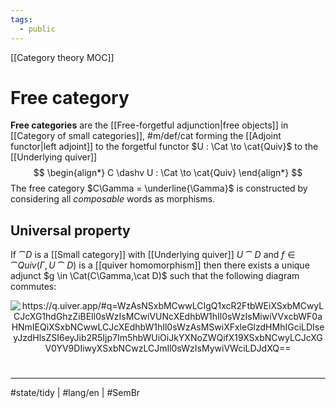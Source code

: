 ```yaml
---
tags:
  - public
---
```

[[Category theory MOC]]
# Free category

**Free categories** are the [[Free-forgetful adjunction|free objects]] in [[Category of small categories]], #m/def/cat 
forming the [[Adjoint functor|left adjoint]] to the forgetful functor $U : \Cat \to \cat{Quiv}$ to the [[Underlying quiver]]
$$
\begin{align*}
C \dashv U : \Cat \to \cat{Quiv}
\end{align*}
$$
The free category $C\Gamma = \underline{\Gamma}$ is constructed by considering all _composable_ words as morphisms.

## Universal property

If $\cat D$ is a [[Small category]] with [[Underlying quiver]] $U\cat D$
and $f \in \cat{Quiv}(\Gamma,U\cat D)$ is a [[quiver homomorphism]] then there exists a unique adjunct $g \in \Cat(C\Gamma,\cat D)$ such that the following diagram commutes:

<p align="center"><img align="center" src="https://i.upmath.me/svg/%0A%5Cusetikzlibrary%7Bcalc%7D%0A%5Cusetikzlibrary%7Bdecorations.pathmorphing%7D%0A%5Ctikzset%7Bcurve%2F.style%3D%7Bsettings%3D%7B%231%7D%2Cto%20path%3D%7B(%5Ctikztostart)%0A%20%20%20%20..%20controls%20(%24(%5Ctikztostart)!%5Cpv%7Bpos%7D!(%5Ctikztotarget)!%5Cpv%7Bheight%7D!270%3A(%5Ctikztotarget)%24)%0A%20%20%20%20and%20(%24(%5Ctikztostart)!1-%5Cpv%7Bpos%7D!(%5Ctikztotarget)!%5Cpv%7Bheight%7D!270%3A(%5Ctikztotarget)%24)%0A%20%20%20%20..%20(%5Ctikztotarget)%5Ctikztonodes%7D%7D%2C%0A%20%20%20%20settings%2F.code%3D%7B%5Ctikzset%7Bquiver%2F.cd%2C%231%7D%0A%20%20%20%20%20%20%20%20%5Cdef%5Cpv%23%231%7B%5Cpgfkeysvalueof%7B%2Ftikz%2Fquiver%2F%23%231%7D%7D%7D%2C%0A%20%20%20%20quiver%2F.cd%2Cpos%2F.initial%3D0.35%2Cheight%2F.initial%3D0%7D%0A%25%20TikZ%20arrowhead%2Ftail%20styles.%0A%5Ctikzset%7Btail%20reversed%2F.code%3D%7B%5Cpgfsetarrowsstart%7Btikzcd%20to%7D%7D%7D%0A%5Ctikzset%7B2tail%2F.code%3D%7B%5Cpgfsetarrowsstart%7BImplies%5Breversed%5D%7D%7D%7D%0A%5Ctikzset%7B2tail%20reversed%2F.code%3D%7B%5Cpgfsetarrowsstart%7BImplies%7D%7D%7D%0A%25%20TikZ%20arrow%20styles.%0A%5Ctikzset%7Bno%20body%2F.style%3D%7B%2Ftikz%2Fdash%20pattern%3Don%200%20off%201mm%7D%7D%0A%25%20https%3A%2F%2Fq.uiver.app%2F%23q%3DWzAsNSxbMCwwLCIgQ1xcR2FtbWEiXSxbMCwyLCJcXG1hdGhzZiBEIl0sWzIsMCwiVUNcXEdhbW1hIl0sWzIsMiwiVVxcbWF0aHNmIEQiXSxbNCwwLCJcXEdhbW1hIl0sWzAsMSwiXFxleGlzdHMhIGciLDIseyJzdHlsZSI6eyJib2R5Ijp7Im5hbWUiOiJkYXNoZWQifX19XSxbNCwyLCJcXGV0YV9DIiwyXSxbNCwzLCJmIl0sWzIsMywiVWciLDJdXQ%3D%3D%0A%5Cbegin%7Btikzcd%7D%0A%09%7B%20C%5CGamma%7D%20%26%26%20%7BUC%5CGamma%7D%20%26%26%20%5CGamma%20%5C%5C%0A%09%5C%5C%0A%09%7B%5Cmathsf%20D%7D%20%26%26%20%7BU%5Cmathsf%20D%7D%0A%09%5Carrow%5B%22%7B%5Cexists!%20g%7D%22'%2C%20dashed%2C%20from%3D1-1%2C%20to%3D3-1%5D%0A%09%5Carrow%5B%22Ug%22'%2C%20from%3D1-3%2C%20to%3D3-3%5D%0A%09%5Carrow%5B%22%7B%5Ceta_C%7D%22'%2C%20from%3D1-5%2C%20to%3D1-3%5D%0A%09%5Carrow%5B%22f%22%2C%20from%3D1-5%2C%20to%3D3-3%5D%0A%5Cend%7Btikzcd%7D%0A#invert" alt="https://q.uiver.app/#q=WzAsNSxbMCwwLCIgQ1xcR2FtbWEiXSxbMCwyLCJcXG1hdGhzZiBEIl0sWzIsMCwiVUNcXEdhbW1hIl0sWzIsMiwiVVxcbWF0aHNmIEQiXSxbNCwwLCJcXEdhbW1hIl0sWzAsMSwiXFxleGlzdHMhIGciLDIseyJzdHlsZSI6eyJib2R5Ijp7Im5hbWUiOiJkYXNoZWQifX19XSxbNCwyLCJcXGV0YV9DIiwyXSxbNCwzLCJmIl0sWzIsMywiVWciLDJdXQ==" /></p>


#
---
#state/tidy | #lang/en | #SemBr
